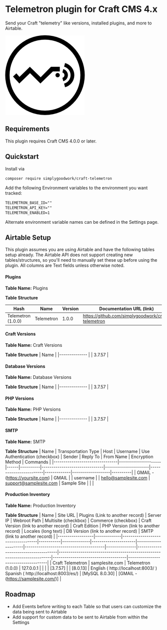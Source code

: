 # Telemetron plugin for Craft CMS 4.x

Send your Craft "telemetry" like versions, installed plugins, and more to Airtable.

![Screenshot](resources/img/plugin-logo.png)

## Requirements

This plugin requires Craft CMS 4.0.0 or later.

## Quickstart

Install via

```shell
composer require simplygoodwork/craft-telemetron
```

Add the following Environment variables to the environment you want tracked:

```env
TELEMETRON_BASE_ID=""
TELEMETRON_API_KEY=""
TELEMETRON_ENABLED=1
```

Alternate environment variable names can be defined in the Settings page.

## Airtable Setup

This plugin assumes you are using Airtable and have the following tables setup already. The Airtable API does not support creating new tables/structures, so you'll need to manually set these up before using the plugin. All columns are Text fields unless otherwise noted.

#### Plugins

**Table Name:** Plugins

**Table Structure**

| Hash         	| Name 	| Version	| Documentation URL (link)                           	|
|--------------------	|-------------	|----------------	|----------------------------------------------------	|
| Telemetron (1.0.0) 	| Telemetron  	| 1.0.0          	| https://github.com/simplygoodwork/craft-telemetron 	|

#### Craft Versions

**Table Name:** Craft Versions

**Table Structure**
| Name        	|
|--------------	|
| 3.7.57 	      |

#### Database Versions

**Table Name:** Database Versions

**Table Structure**
| Name        	|
|--------------	|
| 3.7.57 	      |

#### PHP Versions

**Table Name:** PHP Versions

**Table Structure**
| Name        	|
|--------------	|
| 3.7.57 	      |

#### SMTP

**Table Name:** SMTP

**Table Structure**
| Name                           | Transportation Type | Host | Username | Use Authentication (checkbox) | Sender               | Reply To               | From Name   | Encryption Method | Commands |
|--------------------------------|---------------------|------|----------|-------------------------------|----------------------|------------------------|-------------|-------------------|----------|
| GMAIL - (https://yoursite.com) | GMAIL               |      | username |                               | hello@samplesite.com | support@samplesite.com | Sample Site |                   |          |


#### Production Inventory

**Table Name:** Production Inventory

**Table Structure**
| Name             | Site URL    | Plugins (Link to another record)  | Server IP | Webroot Path | Multisite (checkbox) | Commerce (checkbox) | Craft Version (link to another record) | Craft Edition | PHP Version (link to another record) | Locales (long text)                                                      | DB Version (link to another record) | SMTP (link to another record)       |
|------------------|-------------|-----------------------------------|-----------|--------------|----------------------|---------------------|----------------------------------------|---------------|--------------------------------------|--------------------------------------------------------------------------|-------------------------------------|-------------------------------------|
| Craft Telemetron | samplesite.com | Telemetron (1.0.0)                | 127.0.0.1 |              |                      |                     | [3.7.57]                               |               | [8.0.13]                             | English ( http://localhost:8003/ )  Spanish ( http://localhost:8003/es/) | [MySQL 8.0.30]                      | [GMAIL - (https://samplesite.com/)] |




## Roadmap

- Add Events before writing to each Table so that users can customize the data being sent to Airtable
- Add support for custom data to be sent to Airtable from within the Settings
